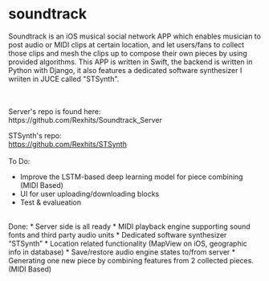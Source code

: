 # soundtrack

<p>Soundtrack is an iOS musical social network APP which enables musician to post audio or MIDI clips at certain location, and let users/fans to collect those clips and mesh the clips up to compose their own pieces by using provided algorithms. This APP is written in Swift, the backend is written in Python with Django, it also features a dedicated software synthesizer I wriiten in JUCE called "STSynth".</p>
<br><br>
Server's repo is found here: <br>
https://github.com/Rexhits/Soundtrack_Server

STSynth's repo:<br>
https://github.com/Rexhits/STSynth
<br><br>
To Do:
* Improve the LSTM-based deep learning model for piece combining (MIDI Based)
* UI for user uploading/downloading blocks
* Test & evalueation
<br>
Done:
* Server side is all ready
* MIDI playback engine supporting sound fonts and third party audio units
* Dedicated software synthesizer “STSynth”
* Location related functionality (MapView on iOS, geographic info in database)
* Save/restore audio engine states to/from server
* Generating one new piece by combining features from 2 collected pieces. (MIDI Based)


